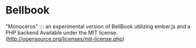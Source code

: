 Bellbook
========

"Monoceros" ::: an experimental version of BellBook utilizing ember.js and a PHP backend
Available under the MIT license. (http://opensource.org/licenses/mit-license.php)